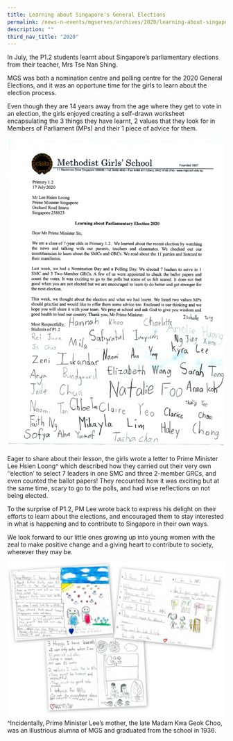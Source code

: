 ```yaml
---
title: Learning about Singapore's General Elections
permalink: /news-n-events/mgserves/archives/2020/learning-about-singapores-general-elections/
description: ""
third_nav_title: "2020"
---
```

In July, the P1.2 students learnt about Singapore’s parliamentary elections from their teacher, Mrs Tse Nan Shing.

  

MGS was both a nomination centre and polling centre for the 2020 General Elections, and it was an opportune time for the girls to learn about the election process.

  

Even though they are 14 years away from the age where they get to vote in an election, the girls enjoyed creating a self-drawn worksheet encapsulating the 3 things they have learnt, 2 values that they look for in Members of Parliament (MPs) and their 1 piece of advice for them.

 ![](/images/Mgserves/200824-election1.jpg) 

Eager to share about their lesson, the girls wrote a letter to Prime Minister Lee Hsien Loong^ which described how they carried out their very own ‘‘election’ to select 7 leaders in one SMC and three 2-member GRCs, and even counted the ballot papers! They recounted how it was exciting but at the same time, scary to go to the polls, and had wise reflections on not being elected.

To the surprise of P1.2, PM Lee wrote back to express his delight on their efforts to learn about the elections, and encouraged them to stay interested in what is happening and to contribute to Singapore in their own ways.


We look forward to our little ones growing up into young women with the zeal to make positive change and a giving heart to contribute to society, wherever they may be.

![](/images/Mgserves/200824-election2.jpg)
^Incidentally, Prime Minister Lee’s mother, the late Madam Kwa Geok Choo, was an illustrious alumna of MGS and graduated from the school in 1936.